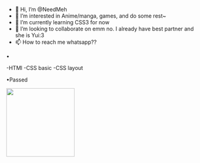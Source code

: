 - 👋 Hi, I’m @NeedMeh
- 👀 I’m interested in Anime/manga, games, and do some rest~
- 🌱 I’m currently learning CSS3 for now
- 💞️ I’m looking to collaborate on emm no. I already have best partner and she is Yui:3
- 📫 How to reach me whatsapp??

<!---
NeedMeh/NeedMeh is a ✨ special ✨ repository because its `README.md` (this file) appears on your GitHub profile.
You can click the Preview link to take a look at your changes.
--->

•

-HTMl
-CSS basic
-CSS layout

•Passed

<img height="180em" src="https://github-readme-stats.vercel.app/api?username=Ray&show_icons=true&hide_border=true&&count_private=true&include_all_commits=true" />
